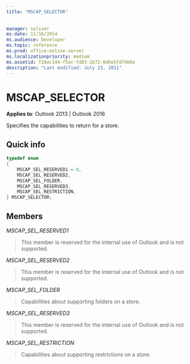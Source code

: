 ```yaml
---
title: "MSCAP_SELECTOR"
 
 
manager: soliver
ms.date: 11/16/2014
ms.audience: Developer
ms.topic: reference
ms.prod: office-online-server
ms.localizationpriority: medium
ms.assetid: f28ac144-f5ac-fd83-2b72-8d6e5fd74b6e
description: "Last modified: July 23, 2011"
---
```


# MSCAP_SELECTOR

  
  
**Applies to**: Outlook 2013 | Outlook 2016 
  
Specifies the capabilities to return for a store.
  
## Quick info

```cpp
typedef enum 
{ 
    MSCAP_SEL_RESERVED1 = 0, 
    MSCAP_SEL_RESERVED2, 
    MSCAP_SEL_FOLDER, 
    MSCAP_SEL_RESERVED3, 
    MSCAP_SEL_RESTRICTION, 
} MSCAP_SELECTOR;
```

## Members

 *MSCAP_SEL_RESERVED1* 
  
> This member is reserved for the internal use of Outlook and is not supported. 
    
 *MSCAP_SEL_RESERVED2* 
  
> This member is reserved for the internal use of Outlook and is not supported. 
    
 *MSCAP_SEL_FOLDER* 
  
> Capabilities about supporting folders on a store.
    
 *MSCAP_SEL_RESERVED3* 
  
> This member is reserved for the internal use of Outlook and is not supported. 
    
 *MSCAP_SEL_RESTRICTION* 
  
> Capabilities about supporting restrictions on a store.
    

